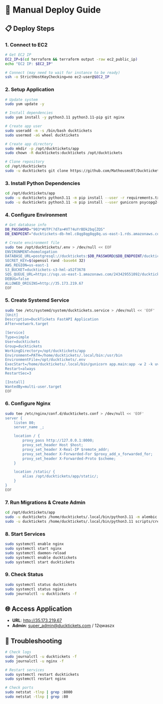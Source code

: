 # 🚀 Manual Deploy Guide

## 📋 Deploy Steps

### 1. **Connect to EC2**
```bash
# Get EC2 IP
EC2_IP=$(cd terraform && terraform output -raw ec2_public_ip)
echo "EC2 IP: $EC2_IP"

# Connect (may need to wait for instance to be ready)
ssh -o StrictHostKeyChecking=no ec2-user@$EC2_IP
```

### 2. **Setup Application**
```bash
# Update system
sudo yum update -y

# Install dependencies
sudo yum install -y python3.11 python3.11-pip git nginx

# Create app user
sudo useradd -m -s /bin/bash ducktickets
sudo usermod -aG wheel ducktickets

# Create app directory
sudo mkdir -p /opt/ducktickets/app
sudo chown -R ducktickets:ducktickets /opt/ducktickets

# Clone repository
cd /opt/ducktickets
sudo -u ducktickets git clone https://github.com/Matheusms07/Ducktickets.git app
```

### 3. **Install Python Dependencies**
```bash
cd /opt/ducktickets/app
sudo -u ducktickets python3.11 -m pip install --user -r requirements.txt
sudo -u ducktickets python3.11 -m pip install --user gunicorn psycopg2-binary PyJWT passlib[bcrypt] bleach
```

### 4. **Configure Environment**
```bash
# Get database info
DB_PASSWORD="903*#UTP(?d7a>#XT?4uYrBDk2bq{ZQS"
DB_ENDPOINT="ducktickets-db-hml.c8qg8qg8qg8q.us-east-1.rds.amazonaws.com"

# Create environment file
sudo tee /opt/ducktickets/.env > /dev/null << EOF
ENVIRONMENT=homologation
DATABASE_URL=postgresql://ducktickets:$DB_PASSWORD@$DB_ENDPOINT/ducktickets
SECRET_KEY=$(openssl rand -base64 32)
AWS_REGION=us-east-1
S3_BUCKET=ducktickets-s3-hml-a52f3678
SQS_QUEUE_URL=https://sqs.us-east-1.amazonaws.com/243429551092/ducktickets-sqs-hml
DEBUG=false
ALLOWED_ORIGINS=http://35.173.219.67
EOF
```

### 5. **Create Systemd Service**
```bash
sudo tee /etc/systemd/system/ducktickets.service > /dev/null << 'EOF'
[Unit]
Description=DuckTickets FastAPI Application
After=network.target

[Service]
Type=simple
User=ducktickets
Group=ducktickets
WorkingDirectory=/opt/ducktickets/app
Environment=PATH=/home/ducktickets/.local/bin:/usr/bin
EnvironmentFile=/opt/ducktickets/.env
ExecStart=/home/ducktickets/.local/bin/gunicorn app.main:app -w 2 -k uvicorn.workers.UvicornWorker -b 127.0.0.1:8000
Restart=always
RestartSec=3

[Install]
WantedBy=multi-user.target
EOF
```

### 6. **Configure Nginx**
```bash
sudo tee /etc/nginx/conf.d/ducktickets.conf > /dev/null << 'EOF'
server {
    listen 80;
    server_name _;

    location / {
        proxy_pass http://127.0.0.1:8000;
        proxy_set_header Host $host;
        proxy_set_header X-Real-IP $remote_addr;
        proxy_set_header X-Forwarded-For $proxy_add_x_forwarded_for;
        proxy_set_header X-Forwarded-Proto $scheme;
    }

    location /static/ {
        alias /opt/ducktickets/app/static/;
    }
}
EOF
```

### 7. **Run Migrations & Create Admin**
```bash
cd /opt/ducktickets/app
sudo -u ducktickets /home/ducktickets/.local/bin/python3.11 -m alembic upgrade head
sudo -u ducktickets /home/ducktickets/.local/bin/python3.11 scripts/create_admin.py
```

### 8. **Start Services**
```bash
sudo systemctl enable nginx
sudo systemctl start nginx
sudo systemctl daemon-reload
sudo systemctl enable ducktickets
sudo systemctl start ducktickets
```

### 9. **Check Status**
```bash
sudo systemctl status ducktickets
sudo systemctl status nginx
sudo journalctl -u ducktickets -f
```

## 🌐 **Access Application**
- **URL**: http://35.173.219.67
- **Admin**: super_admin@ducktickets.com / 12qwaszx

## 🔧 **Troubleshooting**
```bash
# Check logs
sudo journalctl -u ducktickets -f
sudo journalctl -u nginx -f

# Restart services
sudo systemctl restart ducktickets
sudo systemctl restart nginx

# Check ports
sudo netstat -tlnp | grep :8000
sudo netstat -tlnp | grep :80
```